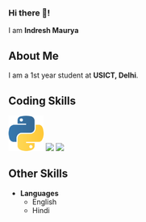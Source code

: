 ### Hi there 👋!
I am **Indresh Maurya**
## About Me
I am a 1st year student at __USICT, Delhi__.

## Coding Skills
<p>
  <img src = "https://raw.githubusercontent.com/docker-library/docs/01c12653951b2fe592c1f93a13b4e289ada0e3a1/python/logo.png" height= 70px>
  <img src = "https://upload.wikimedia.org/wikipedia/commons/thumb/6/61/HTML5_logo_and_wordmark.svg/1200px-HTML5_logo_and_wordmark.svg.png" height= 80px>
  <img src = "https://upload.wikimedia.org/wikipedia/commons/thumb/d/d5/CSS3_logo_and_wordmark.svg/1200px-CSS3_logo_and_wordmark.svg.png" height= 80px>
  
  </p>
  
## Other Skills  
- **Languages**
     - English
     - Hindi

  
